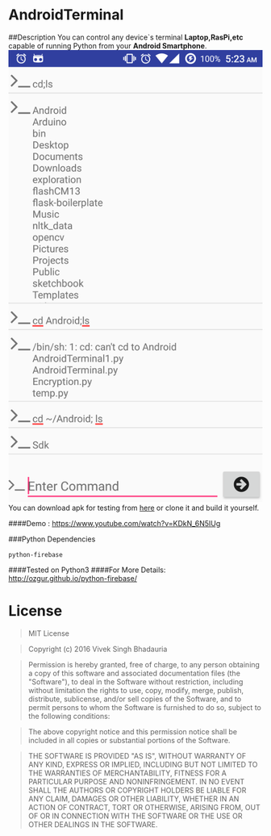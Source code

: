 # AndroidTerminal

##Description
You can control any device`s terminal  __Laptop,RasPi,etc__  capable of running Python from your **Android Smartphone**.<br>
![scrshot](/androidterminal.png)
You can download apk for testing from [here](https://drive.google.com/open?id=0B30IF3fyX4Q3eFBEQVFFYTRqQWs) or clone it and build it yourself.


####Demo : https://www.youtube.com/watch?v=KDkN_6N5IUg

###Python Dependencies
```
python-firebase
```
####Tested on Python3
####For More Details: http://ozgur.github.io/python-firebase/

# License
>MIT License

>Copyright (c) 2016 Vivek Singh Bhadauria

>Permission is hereby granted, free of charge, to any person obtaining a copy
of this software and associated documentation files (the "Software"), to deal
in the Software without restriction, including without limitation the rights
to use, copy, modify, merge, publish, distribute, sublicense, and/or sell
copies of the Software, and to permit persons to whom the Software is
furnished to do so, subject to the following conditions:

>The above copyright notice and this permission notice shall be included in all
copies or substantial portions of the Software.

>THE SOFTWARE IS PROVIDED "AS IS", WITHOUT WARRANTY OF ANY KIND, EXPRESS OR
IMPLIED, INCLUDING BUT NOT LIMITED TO THE WARRANTIES OF MERCHANTABILITY,
FITNESS FOR A PARTICULAR PURPOSE AND NONINFRINGEMENT. IN NO EVENT SHALL THE
AUTHORS OR COPYRIGHT HOLDERS BE LIABLE FOR ANY CLAIM, DAMAGES OR OTHER
LIABILITY, WHETHER IN AN ACTION OF CONTRACT, TORT OR OTHERWISE, ARISING FROM,
OUT OF OR IN CONNECTION WITH THE SOFTWARE OR THE USE OR OTHER DEALINGS IN THE
SOFTWARE.
